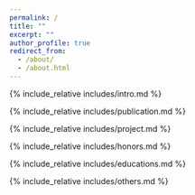 ```yaml
---
permalink: /
title: ""
excerpt: ""
author_profile: true
redirect_from: 
  - /about/
  - /about.html
---
```


<span class='anchor' id='about-me'></span>
{% include_relative includes/intro.md %}

<!-- If you like the template of this homepage, welcome to star and fork my open-sourced template version [AcadHomepage ![](https://img.shields.io/github/stars/RayeRen/acad-homepage.github.io?style=social)](https://github.com/RayeRen/acad-homepage.github.io). -->

<!-- {% include_relative includes/news.md %} -->

<span class='anchor' id='publication'></span>
{% include_relative includes/publication.md %}

<span class='anchor' id='project'></span>
{% include_relative includes/project.md %}

<span class='anchor' id='honors'></span>
{% include_relative includes/honors.md %}

<span class='anchor' id='educations'></span>
{% include_relative includes/educations.md %}

<span class='anchor' id='others'></span>
{% include_relative includes/others.md %}